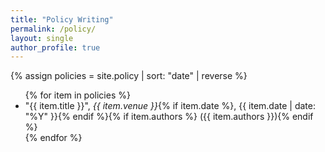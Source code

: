 ```yaml
---
title: "Policy Writing"
permalink: /policy/
layout: single
author_profile: true
---
```


{% assign policies = site.policy | sort: "date" | reverse %}
<ul>
{% for item in policies %}
  <li>
    "{{ item.title }}", <em>{{ item.venue }}</em>{% if item.date %}, {{ item.date | date: "%Y" }}{% endif %}{% if item.authors %} ({{ item.authors }}){% endif %}
  </li>
{% endfor %}
</ul>

